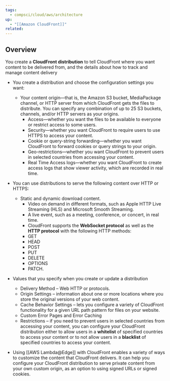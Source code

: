 ```yaml
---
tags:
  - compsci/cloud/aws/architecture
up:
  - "[[Amazon CloudFront]]"
related:
---
```

## Overview

 You create a **CloudFront distribution** to tell CloudFront where you want content to be delivered from, and the details about how to track and manage content delivery
- You create a distribution and choose the configuration settings you want:
	- Your content origin—that is, the Amazon S3 bucket, MediaPackage channel, or HTTP server from which CloudFront gets the files to distribute. You can specify any combination of up to 25 S3 buckets, channels, and/or HTTP servers as your origins.
        - Access—whether you want the files to be available to everyone or restrict access to some users.
        - Security—whether you want CloudFront to require users to use HTTPS to access your content.
        - Cookie or query-string forwarding—whether you want CloudFront to forward cookies or query strings to your origin.
        - Geo-restrictions—whether you want CloudFront to prevent users in selected countries from accessing your content.
        - Real Time Access logs—whether you want CloudFront to create access logs that show viewer activity, which are recorded in real time.

- You can use distributions to serve the following content over HTTP or HTTPS:
	- Static and dynamic download content.
        - Video on demand in different formats, such as Apple HTTP Live Streaming (HLS) and Microsoft Smooth Streaming.
        - A live event, such as a meeting, conference, or concert, in real time.
        - CloudFront supports the **WebSocket protocol** as well as the **HTTP protocol** with the following HTTP methods:
	    -   GET
	    -   HEAD
	    -   POST
	    -   PUT
	    -   DELETE
	    -   OPTIONS
	    -   PATCH.


- Values that you specify when you create or update a distribution
	- Delivery Method – Web HTTP or protocols.
	- Origin Settings – information about one or more locations where you store the original versions of your web content.
	- Cache Behavior Settings – lets you configure a variety of CloudFront functionality for a given URL path pattern for files on your website.
	- Custom Error Pages and Error Caching
	- Restrictions – if you need to prevent users in selected countries from accessing your content, you can configure your CloudFront distribution either to allow users in a **whitelist** of specified countries to access your content or to not allow users in a **blacklist** of specified countries to access your content.

- Using [[AWS Lambda@Edge]] with CloudFront enables a variety of ways to customize the content that CloudFront delivers. It can help you configure your CloudFront distribution to serve private content from your own custom origin, as an option to using signed URLs or signed cookies. 